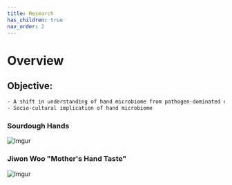 ```yaml
---
title: Research
has_children: true
nav_order: 2
---
```


# Overview
## Objective:
```scss
- A shift in understanding of hand microbiome from pathogen-dominated concept
- Socio-cultural implication of hand microbiome
```

### Sourdough Hands
![Imgur](https://i.imgur.com/Ao4DxbV.jpg)

### Jiwon Woo "Mother's Hand Taste"
![Imgur](https://i.imgur.com/4LYT9mP.jpg)
